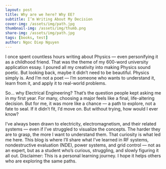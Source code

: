 ```yaml
---
layout: post
title: Why are we here? Why EE?
subtitle: I’m Writing About My Decision
cover-img: /assets/img/path.jpg
thumbnail-img: /assets/img/thumb.png
share-img: /assets/img/path.jpg
tags: [books, test]
author: Ngoc Diep Nguyen
---
```


I once spent countless hours writing about Physics — even personifying it as a childhood friend. That was the theme of my 600-word university application essay. I poured all my creativity into making Physics sound poetic. But looking back, maybe it didn’t need to be beautiful. Physics simply is. And I’m not a poet — I’m someone who wants to understand it, learn from it, and apply it to real-world problems.

So… why Electrical Engineering? That’s the question people kept asking me in my first year. For many, choosing a major feels like a final, life-altering decision. But for me, it was more like a chance — a path to explore, not a fate to seal. If it didn’t fit, I’d move on. But without trying, how would I ever know?

I’ve always been drawn to electricity, electromagnetism, and their related systems — even if I’ve struggled to visualize the concepts. The harder they are to grasp, the more I want to understand them. That curiosity is what led me here.
This blog is where I’ll share what I’ve learned in RF systems, nondestructive evaluation (NDE), power systems, and grid control — not as an expert, but as a student who’s curious, struggling, and slowly figuring it all out.
Disclaimer: This is a personal learning journey. I hope it helps others who are exploring the same paths.
